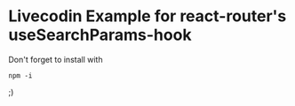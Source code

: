 # Livecodin Example for react-router's useSearchParams-hook

Don't forget to install with
```
npm -i
```
;)

